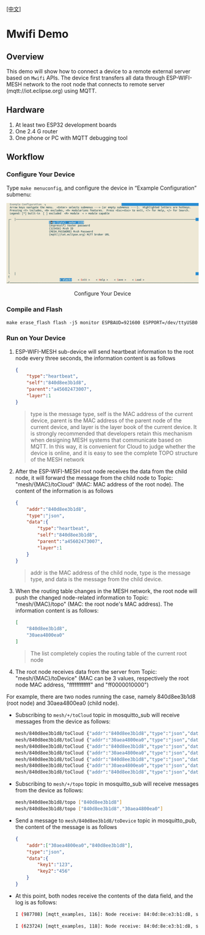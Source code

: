 [[中文]](./README_cn.md)

# Mwifi Demo

## Overview

This demo will show how to connect a device to a remote external server based on `Mwifi` APIs. The device first transfers all data through ESP-WIFI-MESH network to the root node that connects to remote server (mqtt://iot.eclipse.org) using MQTT.

## Hardware

1. At least two ESP32 development boards
2. One 2.4 G router
3. One phone or PC with MQTT debugging tool

## Workflow

### Configure Your Device

Type `make menuconfig`, and configure the device in “Example Configuration” submenu:

<div align=center>
<img src="config.png"  width="800">
<p> Configure Your Device </p>
</div>

### Compile and Flash

```shell
make erase_flash flash -j5 monitor ESPBAUD=921600 ESPPORT=/dev/ttyUSB0
```

### Run on Your Device

1. ESP-WIFI-MESH sub-device will send heartbeat information to the root node every three seconds, the information content is as follows

    ```json
    {
        "type":"heartbeat",
        "self":"840d8ee3b1d8",
        "parent":"a45602473007",
        "layer":1
    }
    ```

    > type is the message type, self is the MAC address of the current device, parent is the MAC address of the parent node of the current device, and layer is the layer book of the current device. It is strongly recommended that developers retain this mechanism when designing MESH systems that communicate based on MQTT. In this way, it is convenient for Cloud to judge whether the device is online, and it is easy to see the complete TOPO structure of the MESH network

1. After the ESP-WIFI-MESH root node receives the data from the child node, it will forward the message from the child node to Topic: "mesh/{MAC}/toCloud" (MAC: MAC address of the root node). The content of the information is as follows

    ```json
    {
        "addr":"840d8ee3b1d8",
        "type":"json",
        "data":{
            "type":"heartbeat",
            "self":"840d8ee3b1d8",
            "parent":"a45602473007",
            "layer":1
        }
    }
    ```

    > addr is the MAC address of the child node, type is the message type, and data is the message from the child device.

1. When the routing table changes in the MESH network, the root node will push the changed node-related information to Topic: "mesh/{MAC}/topo" (MAC: the root node's MAC address). The information content is as follows:

    ```json
    [
        "840d8ee3b1d8",
        "30aea4800ea0"
    ]
    ```

    > The list completely copies the routing table of the current root node

1. The root node receives data from the server from Topic: "mesh/{MAC}/toDevice" (MAC can be 3 values, respectively the root node MAC address, "ffffffffffff" and "ff0000010000")

For example, there are two nodes running the case, namely 840d8ee3b1d8 (root node) and 30aea4800ea0 (child node).

- Subscribing to `mesh/+/toCloud` topic in mosquitto_sub will receive messages from the device as follows:

    ```bash
    mesh/840d8ee3b1d8/toCloud {"addr":"840d8ee3b1d8","type":"json","data":{"type":"heartbeat", "self": "840d8ee3b1d8", "parent":"a45602473007","layer":1}}
    mesh/840d8ee3b1d8/toCloud {"addr":"30aea4800ea0","type":"json","data":{"type":"heartbeat", "self": "30aea4800ea0", "parent":"840d8ee3b1d9","layer":2}}
    mesh/840d8ee3b1d8/toCloud {"addr":"840d8ee3b1d8","type":"json","data":{"type":"heartbeat", "self": "840d8ee3b1d8", "parent":"a45602473007","layer":1}}
    mesh/840d8ee3b1d8/toCloud {"addr":"30aea4800ea0","type":"json","data":{"type":"heartbeat", "self": "30aea4800ea0", "parent":"840d8ee3b1d9","layer":2}}
    mesh/840d8ee3b1d8/toCloud {"addr":"840d8ee3b1d8","type":"json","data":{"type":"heartbeat", "self": "840d8ee3b1d8", "parent":"a45602473007","layer":1}}
    mesh/840d8ee3b1d8/toCloud {"addr":"30aea4800ea0","type":"json","data":{"type":"heartbeat", "self": "30aea4800ea0", "parent":"840d8ee3b1d9","layer":2}}
    mesh/840d8ee3b1d8/toCloud {"addr":"840d8ee3b1d8","type":"json","data":{"type":"heartbeat", "self": "840d8ee3b1d8", "parent":"a45602473007","layer":1}}
    ```

- Subscribing to `mesh/+/topo` topic in mosquitto_sub will receive messages from the device as follows:

    ```bash
    mesh/840d8ee3b1d8/topo ["840d8ee3b1d8"]
    mesh/840d8ee3b1d8/topo ["840d8ee3b1d8","30aea4800ea0"]
    ```

- Send a message to `mesh/840d8ee3b1d8/toDevice` topic in mosquitto_pub, the content of the message is as follows

    ```json
    {
        "addr":["30aea4800ea0","840d8ee3b1d8"],
        "type":"json",
        "data":{
            "key1":"123",
            "key2":"456"
        }
    }
    ```

- At this point, both nodes receive the contents of the data field, and the log is as follows:

    ```bash
    I (987708) [mqtt_examples, 116]: Node receive: 84:0d:8e:e3:b1:d8, size: 27, data: {"key1":"123","key2":"456"}
    ```

    ```bash
    I (623724) [mqtt_examples, 118]: Node receive: 84:0d:8e:e3:b1:d8, size: 27, data: {"key1":"123","key2":"456"}
    ```
